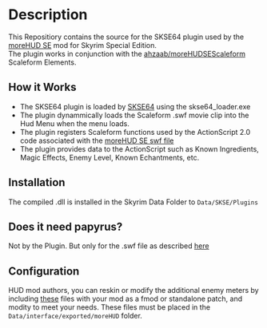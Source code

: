 
# Description

This Repositiory contains the source for the SKSE64 plugin used by the [moreHUD SE](https://www.nexusmods.com/skyrimspecialedition/mods/12688) mod for Skyrim Special Edition.  
The plugin works in conjunction with the [ahzaab/moreHUDSEScaleform](https://github.com/ahzaab/moreHUDSEScaleform) Scaleform Elements.  

## How it Works

* The SKSE64 plugin is loaded by [SKSE64](http://skse.silverlock.org/) using the skse64_loader.exe
* The plugin dynammically loads the Scaleform .swf movie clip into the Hud Menu when the menu loads.
* The plugin registers Scaleform functions used by the ActionScript 2.0 code associated with the [moreHUD SE swf file](https://github.com/ahzaab/moreHUDSEScaleform) 
* The plugin provides data to the ActionScript such as Known Ingredients, Magic Effects, Enemy Level, Known Echantments, etc.

## Installation
The compiled .dll is installed in the Skyrim Data Folder to `Data/SKSE/Plugins`

## Does it need papyrus?
Not by the Plugin. But only for the .swf file as described [here](https://github.com/ahzaab/moreHUDSEScaleform) 

## Configuration
HUD mod authors, you can reskin or modify the additional enemy meters by including [these](https://github.com/ahzaab/moreHUDSE/tree/master/Data/Interface/exported/moreHUD) files with your mod as a fmod or standalone patch, and modity to meet your needs.  These files must be placed in the `Data/interface/exported/moreHUD` folder.
